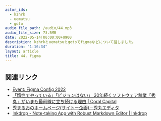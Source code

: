 ```yaml
---
actor_ids:
  - kzhrk
  - uematsu
  - goto
audio_file_path: /audio/44.mp3
audio_file_size: 73.5MB
date: 2022-05-14T00:00:00+0900
description: kzhrkとuematsuとgotoでfigmaなどについて話しました。
duration: "1:16:34"
layout: article
title: 44. figma
---
```


<!-- prettier-ignore-start -->

## 関連リンク

- [Event: Figma Config 2022](https://config.figma.com/events/figma-config-2022/home)
- [「惰性でやっている」「ビジョンはない」 30年続くソフトウェア稼業「秀丸」がいまも最前線に立ち続ける理由 \| Coral Capital](https://coralcap.co/2022/05/hidemaru-01/)
- [秀まるおのホームページ(サイトー企画)－秀丸エディタ](https://hide.maruo.co.jp/software/hidemaru.html)
- [Inkdrop - Note-taking App with Robust Markdown Editor \| Inkdrop](https://www.inkdrop.app/)

<!-- prettier-ignore-end -->
